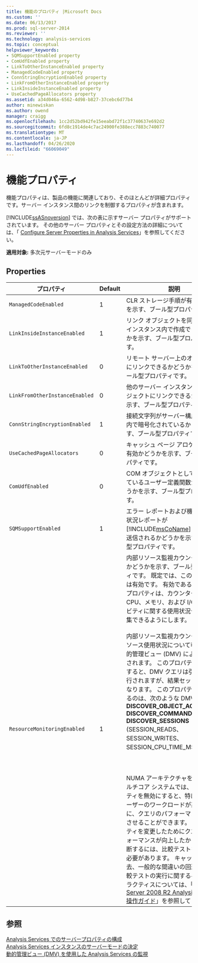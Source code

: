 ```yaml
---
title: 機能のプロパティ |Microsoft Docs
ms.custom: ''
ms.date: 06/13/2017
ms.prod: sql-server-2014
ms.reviewer: ''
ms.technology: analysis-services
ms.topic: conceptual
helpviewer_keywords:
- SQMSupportEnabled property
- ComUdfEnabled property
- LinkToOtherInstanceEnabled property
- ManagedCodeEnabled property
- ConnStringEncryptionEnabled property
- LinkFromOtherInstanceEnabled property
- LinkInsideInstanceEnabled property
- UseCachedPageAllocators property
ms.assetid: a34d046a-6562-4d98-b827-37cebc6d77b4
author: minewiskan
ms.author: owend
manager: craigg
ms.openlocfilehash: 1cc2d52bd942fe15eeabd72f1c37740637e692d2
ms.sourcegitcommit: 6fd8c1914de4c7ac24900fe388ecc7883c740077
ms.translationtype: MT
ms.contentlocale: ja-JP
ms.lasthandoff: 04/26/2020
ms.locfileid: "66069049"
---
```

# <a name="feature-properties"></a>機能プロパティ
  機能プロパティは、製品の機能に関連しており、そのほとんどが詳細プロパティです。サーバー インスタンス間のリンクを制御するプロパティが含まれます。  
  
 [!INCLUDE[ssASnoversion](../../includes/ssasnoversion-md.md)] では、次の表に示すサーバー プロパティがサポートされています。 その他のサーバー プロパティとその設定方法の詳細については、「 [Configure Server Properties in Analysis Services](server-properties-in-analysis-services.md)」を参照してください。  
  
 **適用対象:** 多次元サーバーモードのみ  
  
## <a name="properties"></a>Properties  
  
|プロパティ|Default|説明|  
|--------------|-------------|-----------------|  
|`ManagedCodeEnabled`|1|CLR ストレージ手順が有効かどうかを示す、ブール型プロパティです。|  
|`LinkInsideInstanceEnabled`|1|リンク オブジェクトを同じサーバー インスタンス内で作成できるかどうかを示す、ブール型プロパティです。|  
|`LinkToOtherInstanceEnabled`|0|リモート サーバー上のオブジェクトにリンクできるかどうかを示す、ブール型プロパティです。|  
|`LinkFromOtherInstanceEnabled`|0|他のサーバー インスタンスからオブジェクトにリンクできるかどうかを示す、ブール型プロパティです。|  
|`ConnStringEncryptionEnabled`|1|接続文字列がサーバー構成ファイル内で暗号化されているかどうかを示す、ブール型プロパティです。|  
|`UseCachedPageAllocators`|0|キャッシュ ページ アロケーターが有効かどうかを示す、ブール型プロパティです。|  
|`ComUdfEnabled`|0|COM オブジェクトとして定義されているユーザー定義関数が有効かどうかを示す、ブール型プロパティです。|  
|`SQMSupportEnabled`|1|エラー レポートおよび機能の使用状況レポートが [!INCLUDE[msCoName](../../includes/msconame-md.md)] に自動的に送信されるかどうかを示す、ブール型プロパティです。|  
|`ResourceMonitoringEnabled`|1|内部リソース監視カウンターが有効かどうかを示す、ブール型プロパティです。 既定では、このプロパティは有効です。 有効である場合、このプロパティは、カウンターが CPU、メモリ、および I/O アクティビティに関する使用状況データを収集できるようにします。<br /><br /> 内部リソース監視カウンターは、リソース使用状況について報告する動的管理ビュー (DMV) によって使用されます。 このプロパティを無効にすると、DMV クエリは引き続き実行されますが、結果セットは無効になります。 このプロパティに依存するのは、次のような DMV です。<br />**DISCOVER_OBJECT_ACTIVITY**<br />**DISCOVER_COMMAND_OBJECTS**<br />**DISCOVER_SESSIONS** (SESSION_READS、SESSION_WRITES、SESSION_CPU_TIME_MS の場合)<br /><br /> <br /><br /> NUMA アーキテクチャを使用するマルチコア システムでは、このプロパティを無効にすると、特にマルチユーザーのワークロードが高い場合に、クエリのパフォーマンスを向上させることができます。 このプロパティを変更したためにクエリのパフォーマンスが向上したかどうかを判断するには、比較テストを実行する必要があります。 キャッシュの消去、一般的な間違いの回避など、比較テストの実行に関するベスト プラクティスについては、「 [SQL Server 2008 R2 Analysis Services 操作ガイド](https://go.microsoft.com/fwlink/?LinkID=225539)」を参照してください。|  
  
## <a name="see-also"></a>参照  
 [Analysis Services でのサーバープロパティの構成](server-properties-in-analysis-services.md)   
 [Analysis Services インスタンスのサーバーモードの決定](../instances/determine-the-server-mode-of-an-analysis-services-instance.md)   
 [動的管理ビュー (DMV) を使用した Analysis Services の監視](../instances/use-dynamic-management-views-dmvs-to-monitor-analysis-services.md)  
  
  
